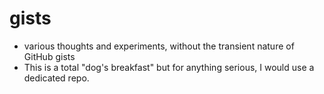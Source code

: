 # gists
- various thoughts and experiments, without the transient nature of GitHub gists
- This is a total "dog's breakfast" but for anything serious, I would use a dedicated repo.
